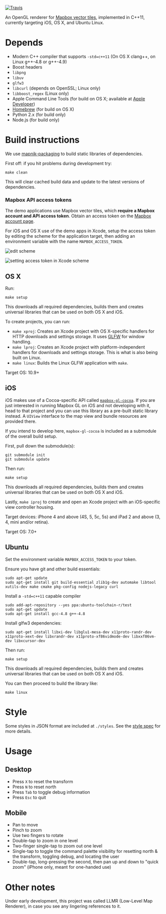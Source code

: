 [![Travis](https://api.travis-ci.org/mapbox/mapbox-gl-native.svg)](https://travis-ci.org/mapbox/mapbox-gl-native/builds)

An OpenGL renderer for [Mapbox vector tiles](https://www.mapbox.com/blog/vector-tiles),
implemented in C++11, currently targeting iOS, OS X, and Ubuntu Linux.

# Depends

 - Modern C++ compiler that supports `-std=c++11` (On OS X clang++, on Linux g++-4.8 or g++-4.9)
 - Boost headers
 - `libpng`
 - `libuv`
 - `glfw3`
 - `libcurl` (depends on OpenSSL; Linux only)
 - `libboost_regex` (Linux only)
 - Apple Command Line Tools (for build on OS X; available at [Apple Developer](https://developer.apple.com/downloads))
 - [Homebrew](http://brew.sh) (for build on OS X)
 - Python 2.x (for build only)
 - Node.js (for build only)

# Build instructions

We use [mapnik-packaging](https://github.com/mapnik/mapnik-packaging) to build static libraries of
dependencies.

First off: if you hit problems during development try:

    make clean

This will clear cached build data and update to the latest versions of dependencies.

### Mapbox API access tokens

The demo applications use Mapbox vector tiles, which **require a Mapbox account and API access token**. Obtain an access token on the [Mapbox account page](https://www.mapbox.com/account/apps/). 

For iOS and OS X use of the demo apps in Xcode, setup the access token by editing the scheme for the application target, then adding an environment variable with the name `MAPBOX_ACCESS_TOKEN`. 

![edit scheme](https://cloud.githubusercontent.com/assets/98601/3647749/30f74f26-1102-11e4-84af-f1be853b4e38.png)

![setting access token in Xcode scheme](https://cloud.githubusercontent.com/assets/52399/3543326/9e7cfbb8-0860-11e4-8def-3684a9028b61.png)

## OS X

Run:

    make setup

This downloads all required dependencies, builds them and creates universal libraries that can be used on both OS X and iOS.

To create projects, you can run:
- `make xproj`: Creates an Xcode project with OS X-specific handlers for HTTP downloads and
  settings storage. It uses [GLFW](http://www.glfw.org) for window handling.
- `make lproj`: Creates an Xcode project with platform-independent handlers for downloads
  and settings storage. This is what is also being built on Linux.
- `make linux`: Builds the Linux GLFW application with `make`.

Target OS: 10.9+

## iOS

iOS makes use of a Cocoa-specific API called [`mapbox-gl-cocoa`](https://github.com/mapbox/mapbox-gl-cocoa). If you are just interested in running Mapbox GL on iOS and not developing with it, head to that project and you can use this library as a pre-built static library instead. A `UIView` interface to the map view and bundle resources are provided there. 

If you intend to develop here, `mapbox-gl-cocoa` is included as a submodule of the overall build setup. 

First, pull down the submodule(s): 

    git submodule init
    git submodule update

Then run:

    make setup

This downloads all required dependencies, builds them and creates universal libraries that can be used on both OS X and iOS.

Lastly, `make iproj` to create and open an Xcode project with an iOS-specific view controller housing. 

Target devices: iPhone 4 and above (4S, 5, 5c, 5s) and iPad 2 and above (3, 4, mini and/or retina).

Target OS: 7.0+

## Ubuntu

Set the environment variable `MAPBOX_ACCESS_TOKEN` to your token.

Ensure you have git and other build essentials:

    sudo apt-get update
    sudo apt-get install git build-essential zlib1g-dev automake libtool xutils-dev make cmake pkg-config nodejs-legacy curl

Install a `-std=c++11` capable compiler

    sudo add-apt-repository --yes ppa:ubuntu-toolchain-r/test
    sudo apt-get update
    sudo apt-get install gcc-4.8 g++-4.8

Install glfw3 dependencies:

    sudo apt-get install libxi-dev libglu1-mesa-dev x11proto-randr-dev x11proto-xext-dev libxrandr-dev x11proto-xf86vidmode-dev libxxf86vm-dev libxcursor-dev

Then run:

    make setup

This downloads all required dependencies, builds them and creates universal libraries that can be used on both OS X and iOS.

You can then proceed to build the library like:

    make linux

# Style

Some styles in JSON format are included at `./styles`. See the [style spec](https://github.com/mapbox/mapbox-gl-style-spec) for more details. 

# Usage

## Desktop

- Press `X` to reset the transform
- Press `N` to reset north
- Press `Tab` to toggle debug information
- Press `Esc` to quit

## Mobile

- Pan to move
- Pinch to zoom
- Use two fingers to rotate
- Double-tap to zoom in one level
- Two-finger single-tap to zoom out one level
- Single-tap to toggle the command palette visibility for resetting north & the transform, toggling debug, and locating the user
- Double-tap, long-pressing the second, then pan up and down to "quick zoom" (iPhone only, meant for one-handed use)

# Other notes

Under early development, this project was called LLMR (Low-Level Map Renderer), in case you see any lingering references to it. 
